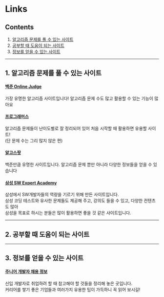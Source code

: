 # Links
## Contents
1. [알고리즘 문제를 풀 수 있는 사이트](https://github.com/ku-alps/Links/blob/master/README.md#1-%EC%95%8C%EA%B3%A0%EB%A6%AC%EC%A6%98-%EB%AC%B8%EC%A0%9C%EB%A5%BC-%ED%92%80-%EC%88%98-%EC%9E%88%EB%8A%94-%EC%82%AC%EC%9D%B4%ED%8A%B8)  
2. [공부할 때 도움이 되는 사이트](https://github.com/ku-alps/Links/blob/master/README.md#2-%EA%B3%B5%EB%B6%80%ED%95%A0-%EB%95%8C-%EB%8F%84%EC%9B%80%EC%9D%B4-%EB%90%98%EB%8A%94-%EC%82%AC%EC%9D%B4%ED%8A%B8)  
3. [정보를 얻을 수 있는 사이트](https://github.com/ku-alps/Links/blob/master/README.md#3-%EC%A0%95%EB%B3%B4%EB%A5%BC-%EC%96%BB%EC%9D%84-%EC%88%98-%EC%9E%88%EB%8A%94-%EC%82%AC%EC%9D%B4%ED%8A%B8)  
***

## 1. 알고리즘 문제를 풀 수 있는 사이트
#### [백준 Online Judge](https://www.acmicpc.net/)  
가장 유명한 알고리즘 사이트입니다! 알고리즘 문제 수도 많고 활용할 수 있는 기능이 많아요  
#### [프로그래머스](https://programmers.co.kr/)  
알고리즘 문제들이 난이도별로 잘 정리되어 있어 처음 시작할 때 활용하면 유용할 사이트!  
(단 문제 수는 그리 많지 않은 편)  
#### [알고스팟](https://algospot.com/)  
백준만큼 유명한 사이트입니다. 알고리즘 문제 뿐만 아니라 다양한 정보들을 얻을 수 있습니다
#### [삼성 SW Expert Academy](https://www.swexpertacademy.com/)  
삼성에서 SW개발자들의 역량을 기르기 위해 만든 사이트입니다.  
삼성 코딩 테스트와 유사한 문제들도 제공해 주고, 강의도 들을 수 있고, 다양한 컨텐츠도 많아  
삼성을 목표로 하시는 분들은 많이 활용하면 좋을 것 같은 사이트입니다.  
***
## 2. 공부할 때 도움이 되는 사이트
***
## 3. 정보를 얻을 수 있는 사이트  
#### [주니어 개발자 채용 정보](https://github.com/jojoldu/junior-recruit-scheduler/blob/master/README.md)  
신입 개발자로 취업하려 할 때 참고해야 할 것들을 정리해 놓은 곳입니다.  
커리어를 쌓기 좋은 기업들과 여러가지 유용한 팁이 가득하니 꼭 읽어 보시길!
